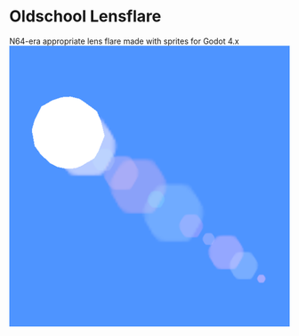 # Oldschool Lensflare
N64-era appropriate lens flare made with sprites for Godot 4.x  
![lens-flare](https://github.com/ghostsoft/oldschool_lensflare/blob/main/icon/icon.png?raw=true)
